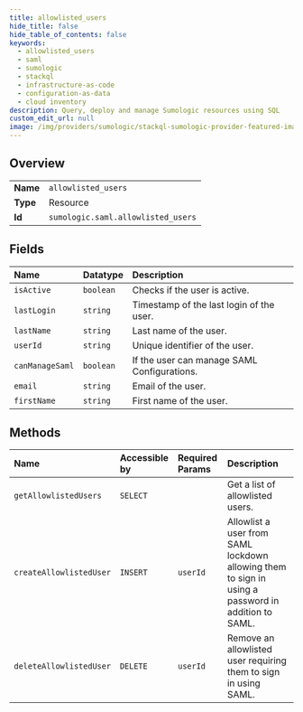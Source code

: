 ```yaml
---
title: allowlisted_users
hide_title: false
hide_table_of_contents: false
keywords:
  - allowlisted_users
  - saml
  - sumologic    
  - stackql
  - infrastructure-as-code
  - configuration-as-data
  - cloud inventory
description: Query, deploy and manage Sumologic resources using SQL
custom_edit_url: null
image: /img/providers/sumologic/stackql-sumologic-provider-featured-image.png
---
```

  
    

## Overview
<table><tbody>
<tr><td><b>Name</b></td><td><code>allowlisted_users</code></td></tr>
<tr><td><b>Type</b></td><td>Resource</td></tr>
<tr><td><b>Id</b></td><td><code>sumologic.saml.allowlisted_users</code></td></tr>
</tbody></table>

## Fields
| Name | Datatype | Description |
|:-----|:---------|:------------|
| `isActive` | `boolean` | Checks if the user is active. |
| `lastLogin` | `string` | Timestamp of the last login of the user. |
| `lastName` | `string` | Last name of the user. |
| `userId` | `string` | Unique identifier of the user. |
| `canManageSaml` | `boolean` | If the user can manage SAML Configurations. |
| `email` | `string` | Email of the user. |
| `firstName` | `string` | First name of the user. |
## Methods
| Name | Accessible by | Required Params | Description |
|:-----|:--------------|:----------------|:------------|
| `getAllowlistedUsers` | `SELECT` |  | Get a list of allowlisted users. |
| `createAllowlistedUser` | `INSERT` | `userId` | Allowlist a user from SAML lockdown allowing them to sign in using a password in addition to SAML. |
| `deleteAllowlistedUser` | `DELETE` | `userId` | Remove an allowlisted user requiring them to sign in using SAML. |
